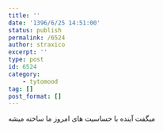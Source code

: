```yaml
---
title: ''
date: '1396/6/25 14:51:00'
status: publish
permalink: /6524
author: straxico
excerpt: ''
type: post
id: 6524
category:
    - tytomood
tag: []
post_format: []
---
```

میگفت آینده با حساسیت های امروز ما ساخته میشه
